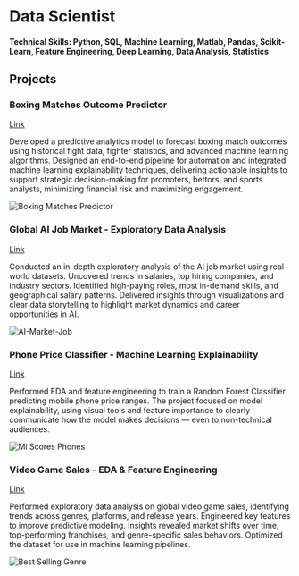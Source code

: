 # Data Scientist

#### Technical Skills: Python, SQL, Machine Learning, Matlab, Pandas, Scikit-Learn, Feature Engineering, Deep Learning, Data Analysis, Statistics

## Projects
### Boxing Matches Outcome Predictor
[Link](https://github.com/Zunku/Boxing-Matches-Outcome-Predictions)

Developed a predictive analytics model to forecast boxing match outcomes using historical fight data, fighter statistics, and advanced machine learning algorithms. Designed an end-to-end pipeline for automation and integrated machine learning explainability techniques, delivering actionable insights to support strategic decision-making for promoters, bettors, and sports analysts, minimizing financial risk and maximizing engagement.

![Boxing Matches Predictor](assets/boxing-matches.png)

### Global AI Job Market - Exploratory Data Analysis
[Link](https://github.com/Zunku/Global-AI-Job-Market)

Conducted an in-depth exploratory analysis of the AI job market using real-world datasets. Uncovered trends in salaries, top hiring companies, and industry sectors. Identified high-paying roles, most in-demand skills, and geographical salary patterns. Delivered insights through visualizations and clear data storytelling to highlight market dynamics and career opportunities in AI.

![AI-Market-Job](assets/global-ai-market-job.png)

### Phone Price Classifier - Machine Learning Explainability
[Link](https://github.com/Zunku/Phone-Price-Classifier)

Performed EDA and feature engineering to train a Random Forest Classifier predicting mobile phone price ranges. The project focused on model explainability, using visual tools and feature importance to clearly communicate how the model makes decisions — even to non-technical audiences.

![Mi Scores Phones](assets/cellphone-price-classifier.png)

### Video Game Sales - EDA & Feature Engineering
[Link](https://github.com/Zunku/Videogames-Sales)

Performed exploratory data analysis on global video game sales, identifying trends across genres, platforms, and release years. Engineered key features to improve predictive modeling. Insights revealed market shifts over time, top-performing franchises, and genre-specific sales behaviors. Optimized the dataset for use in machine learning pipelines.

![Best Selling Genre](assets/videogames-sales.png)
